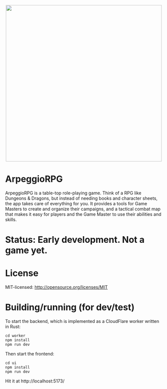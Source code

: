 <p align="center"><img width="500" src="https://github.com/arpeggiorpg/arpeggiorpg/assets/227068/622c375c-3f34-4373-8b76-65eb98937837"></p>

# ArpeggioRPG


ArpeggioRPG is a table-top role-playing game. Think of a RPG like Dungeons & Dragons, but instead of
needing books and character sheets, the app takes care of everything for you. It provides a tools
for Game Masters to create and organize their campaigns, and a tactical combat map that makes it
easy for players and the Game Master to use their abilities and skills.

# Status: Early development. Not a game yet.

# License

MIT-licensed: http://opensource.org/licenses/MIT


# Building/running (for dev/test)

To start the backend, which is implemented as a CloudFlare worker written in Rust:

```shell
cd worker
npm install
npm run dev
```

Then start the frontend:

```shell
cd ui
npm install
npm run dev
```

Hit it at http://localhost:5173/
